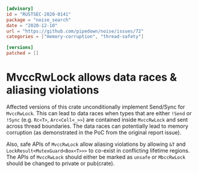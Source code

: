```toml
[advisory]
id = "RUSTSEC-2020-0141"
package = "noise_search"
date = "2020-12-10"
url = "https://github.com/pipedown/noise/issues/72"
categories = ["memory-corruption", "thread-safety"]

[versions]
patched = []
```

# MvccRwLock allows data races & aliasing violations

Affected versions of this crate unconditionally implement Send/Sync for `MvccRwLock`.
This can lead to data races when types that are either `!Send` or `!Sync` (e.g. `Rc<T>`, `Arc<Cell<_>>`) are contained inside `MvccRwLock` and sent across thread boundaries. The data races can potentially lead to memory corruption (as demonstrated in the PoC from the original report issue).

Also, safe APIs of `MvccRwLock` allow aliasing violations by allowing `&T` and `LockResult<MutexGuard<Box<T>>>` to co-exist in conflicting lifetime regions. The APIs of `MvccRwLock` should either be marked as `unsafe` or `MbccRwLock` should be changed to private or pub(crate).
